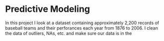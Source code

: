 # Predictive Modeling

In this project I look at a dataset containing approximately 2,200 records of baseball teams and their perforances each year from 1876 to 2006. I clean the data of outliers, NAs, etc. and make sure our data is in the
